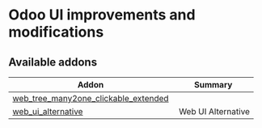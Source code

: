 Odoo UI improvements and modifications
======================================

[//]: # (addons)

Available addons
----------------
**Addon** | **Summary**
--- | ---
[web_tree_many2one_clickable_extended](web_tree_many2one_clickable_extended/) | 
[web_ui_alternative](web_ui_alternative/) | Web UI Alternative
